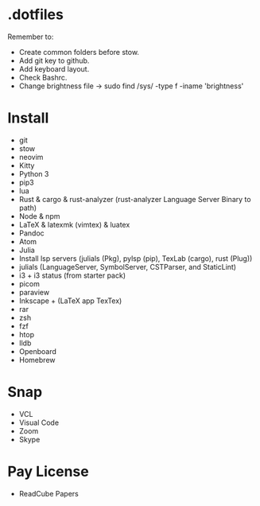 # .dotfiles
Remember to:
- Create common folders before stow.
- Add git key to github.
- Add keyboard layout.
- Check Bashrc.
- Change brightness file -> sudo find /sys/ -type f -iname 'brightness'

# Install
- git
- stow
- neovim
- Kitty
- Python 3
- pip3 
- lua
- Rust & cargo & rust-analyzer (rust-analyzer Language Server Binary to path)
- Node & npm
- LaTeX & latexmk (vimtex) & luatex
- Pandoc 
- Atom
- Julia
- Install lsp servers (julials (Pkg), pylsp (pip), TexLab (cargo), rust (Plug))
- julials (LanguageServer, SymbolServer, CSTParser, and StaticLint)
- i3 + i3 status (from starter pack)
- picom
- paraview
- Inkscape + (LaTeX app TexTex)
- rar
- zsh
- fzf
- htop
- lldb
- Openboard
- Homebrew

# Snap
- VCL
- Visual Code
- Zoom 
- Skype

# Pay License
- ReadCube Papers
